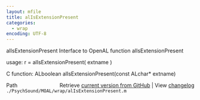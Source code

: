 ```yaml
---
layout: mfile
title: alIsExtensionPresent
categories:
  - wrap
encoding: UTF-8
---
```


alIsExtensionPresent  Interface to OpenAL function alIsExtensionPresent

usage:  r = alIsExtensionPresent\( extname \)

C function:  ALboolean alIsExtensionPresent\(const ALchar\* extname\)


<div class="code_header" style="text-align:right;">
  <span style="float:left;">Path&nbsp;&nbsp;</span> <span class="counter">Retrieve <a href=
  "https://raw.github.com/Psychtoolbox-3/Psychtoolbox-3/beta/./PsychSound/MOAL/wrap/alIsExtensionPresent.m">current version from GitHub</a> | View <a href=
  "https://github.com/Psychtoolbox-3/Psychtoolbox-3/commits/beta/./PsychSound/MOAL/wrap/alIsExtensionPresent.m">changelog</a></span>
</div>
<div class="code">
  <code>./PsychSound/MOAL/wrap/alIsExtensionPresent.m</code>
</div>
